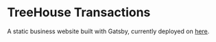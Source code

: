 # TreeHouse Transactions
A static business website built with Gatsby, currently deployed on [here](https://competent-allen-d07455.netlify.com).
